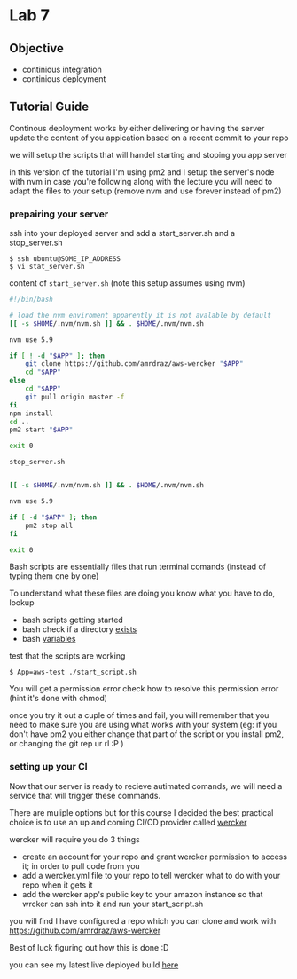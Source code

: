 # Lab 7

## Objective

- continious integration
- continious deployment

## Tutorial Guide

Continous deployment works by either delivering or having the server update the content of you appication based on a recent commit to your repo

we will setup the scripts that will handel starting and stoping you app server

in this version of the tutorial I'm using pm2 and I setup the server's node with nvm
in case you're following along with the lecture you will need to adapt the files to your setup (remove nvm and use forever instead of pm2)

### prepairing your server

ssh into your deployed server and add a start_server.sh and a stop_server.sh

```
$ ssh ubuntu@SOME_IP_ADDRESS
$ vi stat_server.sh
```
content of `start_server.sh` (note this setup assumes using nvm)
```sh
#!/bin/bash

# load the nvm enviroment apparently it is not avalable by default
[[ -s $HOME/.nvm/nvm.sh ]] && . $HOME/.nvm/nvm.sh

nvm use 5.9

if [ ! -d "$APP" ]; then
	git clone https://github.com/amrdraz/aws-wercker "$APP"
	cd "$APP"
else
	cd "$APP"
	git pull origin master -f
fi
npm install
cd ..
pm2 start "$APP"

exit 0
```
`stop_server.sh`
```sh

[[ -s $HOME/.nvm/nvm.sh ]] && . $HOME/.nvm/nvm.sh

nvm use 5.9

if [ -d "$APP" ]; then
	pm2 stop all
fi

exit 0
```

Bash scripts are essentially files that run terminal comands (instead of typing them one by one)

To understand what these files are doing you know what you have to do, lookup
- bash scripts getting started
- bash check if a directory [exists](http://stackoverflow.com/questions/59838/check-if-a-directory-exists-in-a-shell-script)
- bash [variables](http://ryanstutorials.net/bash-scripting-tutorial/bash-variables.php)

test that the scripts are working
```
$ App=aws-test ./start_script.sh
```

You will get a permission error
check how to resolve this permission error (hint it's done with chmod)

once you try it out a cuple of times and fail, you will remember that you need to make sure you are using what works with your system (eg: if you don't have pm2 you either change that part of the script or you install pm2, or changing the git rep ur rl :P )

### setting up your CI

Now that our server is ready to recieve autimated comands, we will need a service that will trigger these commands.

There are muliple options but for this course I decided the best practical choice is to use an up and coming CI/CD provider called [wercker](http://wercker.com)

wercker will require you do 3 things
- create an account for your repo and grant wercker permission to access it; in order to pull code from you
- add a wercker.yml file to your repo to tell wercker what to do with your repo when it gets it
- add the wercker app's public key to your amazon instance so that wrcker can ssh into it and run your start_script.sh

you will find I have configured a repo which you can clone and work with https://github.com/amrdraz/aws-wercker


Best of luck figuring out how this is done :D

you can see my latest live deployed build [here](http://52.18.99.192/)
